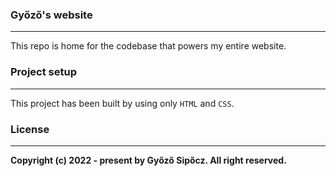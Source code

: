 ### Győző's website
---

This repo is home for the codebase that powers my entire website.

### Project setup
---

This project has been built by using only `HTML` and `CSS`.

### License
---

**Copyright (c) 2022 - present by Győző Sipőcz. All right reserved.**